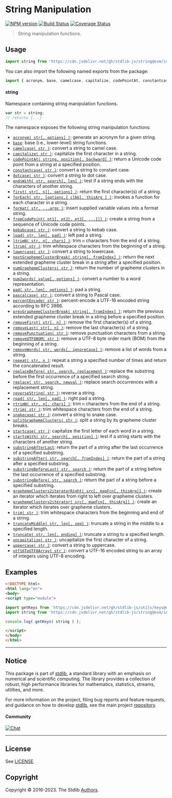 <!--

@license Apache-2.0

Copyright (c) 2018 The Stdlib Authors.

Licensed under the Apache License, Version 2.0 (the "License");
you may not use this file except in compliance with the License.
You may obtain a copy of the License at

   http://www.apache.org/licenses/LICENSE-2.0

Unless required by applicable law or agreed to in writing, software
distributed under the License is distributed on an "AS IS" BASIS,
WITHOUT WARRANTIES OR CONDITIONS OF ANY KIND, either express or implied.
See the License for the specific language governing permissions and
limitations under the License.

-->

# String Manipulation

[![NPM version][npm-image]][npm-url] [![Build Status][test-image]][test-url] [![Coverage Status][coverage-image]][coverage-url] <!-- [![dependencies][dependencies-image]][dependencies-url] -->

> String manipulation functions.



<section class="usage">

## Usage

```javascript
import string from 'https://cdn.jsdelivr.net/gh/stdlib-js/string@esm/index.mjs';
```

You can also import the following named exports from the package:

```javascript
import { acronym, base, camelcase, capitalize, codePointAt, constantcase, dotcase, endsWith, first, forEach, format, fromCodePoint, graphemeClusters2iterator, graphemeClusters2iteratorRight, kebabcase, lowercase, lpad, ltrim, ltrimN, nextGraphemeClusterBreak, num2words, numGraphemeClusters, pad, pascalcase, percentEncode, prevGraphemeClusterBreak, removeFirst, removeLast, removePunctuation, removeUTF8BOM, removeWords, repeat, replace, replaceBefore, reverseString, rpad, rtrim, rtrimN, snakecase, splitGraphemeClusters, startcase, startsWith, substringAfter, substringAfterLast, substringBefore, substringBeforeLast, trim, truncate, truncateMiddle, uncapitalize, uppercase, utf16ToUTF8Array } from 'https://cdn.jsdelivr.net/gh/stdlib-js/string@esm/index.mjs';
```

#### string

Namespace containing string manipulation functions.

```javascript
var str = string;
// returns {...}
```

The namespace exposes the following string manipulation functions:

<!-- <toc pattern="*"> -->

<div class="namespace-toc">

-   <span class="signature">[`acronym( str[, options] )`][@stdlib/string/acronym]</span><span class="delimiter">: </span><span class="description">generate an acronym for a given string.</span>
-   <span class="signature">[`base`][@stdlib/string/base]</span><span class="delimiter">: </span><span class="description">base (i.e., lower-level) string functions.</span>
-   <span class="signature">[`camelcase( str )`][@stdlib/string/camelcase]</span><span class="delimiter">: </span><span class="description">convert a string to camel case.</span>
-   <span class="signature">[`capitalize( str )`][@stdlib/string/capitalize]</span><span class="delimiter">: </span><span class="description">capitalize the first character in a string.</span>
-   <span class="signature">[`codePointAt( string, position[, backward] )`][@stdlib/string/code-point-at]</span><span class="delimiter">: </span><span class="description">return a Unicode code point from a string at a specified position.</span>
-   <span class="signature">[`constantcase( str )`][@stdlib/string/constantcase]</span><span class="delimiter">: </span><span class="description">convert a string to constant case.</span>
-   <span class="signature">[`dotcase( str )`][@stdlib/string/dotcase]</span><span class="delimiter">: </span><span class="description">convert a string to dot case.</span>
-   <span class="signature">[`endsWith( str, search[, len] )`][@stdlib/string/ends-with]</span><span class="delimiter">: </span><span class="description">test if a string ends with the characters of another string.</span>
-   <span class="signature">[`first( str[, n][, options] )`][@stdlib/string/first]</span><span class="delimiter">: </span><span class="description">return the first character(s) of a string.</span>
-   <span class="signature">[`forEach( str, [options,] clbk[, thisArg ] )`][@stdlib/string/for-each]</span><span class="delimiter">: </span><span class="description">invokes a function for each character in a string.</span>
-   <span class="signature">[`format( str, ...args )`][@stdlib/string/format]</span><span class="delimiter">: </span><span class="description">insert supplied variable values into a format string.</span>
-   <span class="signature">[`fromCodePoint( pt1[, pt2[, pt3[, ...]]] )`][@stdlib/string/from-code-point]</span><span class="delimiter">: </span><span class="description">create a string from a sequence of Unicode code points.</span>
-   <span class="signature">[`kebabcase( str )`][@stdlib/string/kebabcase]</span><span class="delimiter">: </span><span class="description">convert a string to kebab case.</span>
-   <span class="signature">[`lpad( str, len[, pad] )`][@stdlib/string/left-pad]</span><span class="delimiter">: </span><span class="description">left pad a string.</span>
-   <span class="signature">[`ltrimN( str, n[, chars] )`][@stdlib/string/left-trim-n]</span><span class="delimiter">: </span><span class="description">trim `n` characters from the end of a string.</span>
-   <span class="signature">[`ltrim( str )`][@stdlib/string/left-trim]</span><span class="delimiter">: </span><span class="description">trim whitespace characters from the beginning of a string.</span>
-   <span class="signature">[`lowercase( str )`][@stdlib/string/lowercase]</span><span class="delimiter">: </span><span class="description">convert a string to lowercase.</span>
-   <span class="signature">[`nextGraphemeClusterBreak( string[, fromIndex] )`][@stdlib/string/next-grapheme-cluster-break]</span><span class="delimiter">: </span><span class="description">return the next extended grapheme cluster break in a string after a specified position.</span>
-   <span class="signature">[`numGraphemeClusters( str )`][@stdlib/string/num-grapheme-clusters]</span><span class="delimiter">: </span><span class="description">return the number of grapheme clusters in a string.</span>
-   <span class="signature">[`num2words( value[, options] )`][@stdlib/string/num2words]</span><span class="delimiter">: </span><span class="description">convert a number to a word representation.</span>
-   <span class="signature">[`pad( str, len[, options] )`][@stdlib/string/pad]</span><span class="delimiter">: </span><span class="description">pad a string.</span>
-   <span class="signature">[`pascalcase( str )`][@stdlib/string/pascalcase]</span><span class="delimiter">: </span><span class="description">convert a string to Pascal case.</span>
-   <span class="signature">[`percentEncode( str )`][@stdlib/string/percent-encode]</span><span class="delimiter">: </span><span class="description">percent-encode a UTF-16 encoded string according to RFC 3986.</span>
-   <span class="signature">[`prevGraphemeClusterBreak( string[, fromIndex] )`][@stdlib/string/prev-grapheme-cluster-break]</span><span class="delimiter">: </span><span class="description">return the previous extended grapheme cluster break in a string before a specified position.</span>
-   <span class="signature">[`removeFirst( str[, n] )`][@stdlib/string/remove-first]</span><span class="delimiter">: </span><span class="description">remove the first character(s) of a string.</span>
-   <span class="signature">[`removeLast( str[, n] )`][@stdlib/string/remove-last]</span><span class="delimiter">: </span><span class="description">remove the last character(s) of a string.</span>
-   <span class="signature">[`removePunctuation( str )`][@stdlib/string/remove-punctuation]</span><span class="delimiter">: </span><span class="description">remove punctuation characters from a string.</span>
-   <span class="signature">[`removeUTF8BOM( str )`][@stdlib/string/remove-utf8-bom]</span><span class="delimiter">: </span><span class="description">remove a UTF-8 byte order mark (BOM) from the beginning of a string.</span>
-   <span class="signature">[`removeWords( str, words[, ignoreCase] )`][@stdlib/string/remove-words]</span><span class="delimiter">: </span><span class="description">remove a list of words from a string.</span>
-   <span class="signature">[`repeat( str, n )`][@stdlib/string/repeat]</span><span class="delimiter">: </span><span class="description">repeat a string a specified number of times and return the concatenated result.</span>
-   <span class="signature">[`replaceBefore( str, search, replacement )`][@stdlib/string/replace-before]</span><span class="delimiter">: </span><span class="description">replace the substring before the first occurrence of a specified search string.</span>
-   <span class="signature">[`replace( str, search, newval )`][@stdlib/string/replace]</span><span class="delimiter">: </span><span class="description">replace search occurrences with a replacement string.</span>
-   <span class="signature">[`reverseString( str )`][@stdlib/string/reverse]</span><span class="delimiter">: </span><span class="description">reverse a string.</span>
-   <span class="signature">[`rpad( str, len[, pad] )`][@stdlib/string/right-pad]</span><span class="delimiter">: </span><span class="description">right pad a string.</span>
-   <span class="signature">[`rtrimN( str, n[, chars] )`][@stdlib/string/right-trim-n]</span><span class="delimiter">: </span><span class="description">trim `n` characters from the end of a string.</span>
-   <span class="signature">[`rtrim( str )`][@stdlib/string/right-trim]</span><span class="delimiter">: </span><span class="description">trim whitespace characters from the end of a string.</span>
-   <span class="signature">[`snakecase( str )`][@stdlib/string/snakecase]</span><span class="delimiter">: </span><span class="description">convert a string to snake case.</span>
-   <span class="signature">[`splitGraphemeClusters( str )`][@stdlib/string/split-grapheme-clusters]</span><span class="delimiter">: </span><span class="description">split a string by its grapheme cluster breaks.</span>
-   <span class="signature">[`startcase( str )`][@stdlib/string/startcase]</span><span class="delimiter">: </span><span class="description">capitalize the first letter of each word in a string.</span>
-   <span class="signature">[`startsWith( str, search[, position] )`][@stdlib/string/starts-with]</span><span class="delimiter">: </span><span class="description">test if a string starts with the characters of another string.</span>
-   <span class="signature">[`substringAfterLast`][@stdlib/string/substring-after-last]</span><span class="delimiter">: </span><span class="description">return the part of a string after the last occurrence of a specified substring.</span>
-   <span class="signature">[`substringAfter( str, search[, fromIndex] )`][@stdlib/string/substring-after]</span><span class="delimiter">: </span><span class="description">return the part of a string after a specified substring.</span>
-   <span class="signature">[`substringBeforeLast( str, search )`][@stdlib/string/substring-before-last]</span><span class="delimiter">: </span><span class="description">return the part of a string before the last occurrence of a specified substring.</span>
-   <span class="signature">[`substringBefore( str, search )`][@stdlib/string/substring-before]</span><span class="delimiter">: </span><span class="description">return the part of a string before a specified substring.</span>
-   <span class="signature">[`graphemeClusters2iteratorRight( src[, mapFcn[, thisArg]] )`][@stdlib/string/to-grapheme-cluster-iterator-right]</span><span class="delimiter">: </span><span class="description">create an iterator which iterates from right to left over grapheme clusters.</span>
-   <span class="signature">[`graphemeClusters2iterator( src[, mapFcn[, thisArg]] )`][@stdlib/string/to-grapheme-cluster-iterator]</span><span class="delimiter">: </span><span class="description">create an iterator which iterates over grapheme clusters.</span>
-   <span class="signature">[`trim( str )`][@stdlib/string/trim]</span><span class="delimiter">: </span><span class="description">trim whitespace characters from the beginning and end of a string.</span>
-   <span class="signature">[`truncateMiddle( str, len[, seq] )`][@stdlib/string/truncate-middle]</span><span class="delimiter">: </span><span class="description">truncate a string in the middle to a specified length.</span>
-   <span class="signature">[`truncate( str, len[, ending] )`][@stdlib/string/truncate]</span><span class="delimiter">: </span><span class="description">truncate a string to a specified length.</span>
-   <span class="signature">[`uncapitalize( str )`][@stdlib/string/uncapitalize]</span><span class="delimiter">: </span><span class="description">uncapitalize the first character of a string.</span>
-   <span class="signature">[`uppercase( str )`][@stdlib/string/uppercase]</span><span class="delimiter">: </span><span class="description">convert a string to uppercase.</span>
-   <span class="signature">[`utf16ToUTF8Array( str )`][@stdlib/string/utf16-to-utf8-array]</span><span class="delimiter">: </span><span class="description">convert a UTF-16 encoded string to an array of integers using UTF-8 encoding.</span>

</div>

<!-- </toc> -->

</section>

<!-- /.usage -->

<section class="examples">

## Examples

<!-- TODO: better examples -->

<!-- eslint no-undef: "error" -->

```html
<!DOCTYPE html>
<html lang="en">
<body>
<script type="module">

import getKeys from 'https://cdn.jsdelivr.net/gh/stdlib-js/utils/keys@esm/index.mjs';
import string from 'https://cdn.jsdelivr.net/gh/stdlib-js/string@esm/index.mjs';

console.log( getKeys( string ) );

</script>
</body>
</html>
```

</section>

<!-- /.examples -->

<!-- Section for related `stdlib` packages. Do not manually edit this section, as it is automatically populated. -->

<section class="related">

</section>

<!-- /.related -->

<!-- Section for all links. Make sure to keep an empty line after the `section` element and another before the `/section` close. -->


<section class="main-repo" >

* * *

## Notice

This package is part of [stdlib][stdlib], a standard library with an emphasis on numerical and scientific computing. The library provides a collection of robust, high performance libraries for mathematics, statistics, streams, utilities, and more.

For more information on the project, filing bug reports and feature requests, and guidance on how to develop [stdlib][stdlib], see the main project [repository][stdlib].

#### Community

[![Chat][chat-image]][chat-url]

---

## License

See [LICENSE][stdlib-license].


## Copyright

Copyright &copy; 2016-2023. The Stdlib [Authors][stdlib-authors].

</section>

<!-- /.stdlib -->

<!-- Section for all links. Make sure to keep an empty line after the `section` element and another before the `/section` close. -->

<section class="links">

[npm-image]: http://img.shields.io/npm/v/@stdlib/string.svg
[npm-url]: https://npmjs.org/package/@stdlib/string

[test-image]: https://github.com/stdlib-js/string/actions/workflows/test.yml/badge.svg?branch=main
[test-url]: https://github.com/stdlib-js/string/actions/workflows/test.yml?query=branch:main

[coverage-image]: https://img.shields.io/codecov/c/github/stdlib-js/string/main.svg
[coverage-url]: https://codecov.io/github/stdlib-js/string?branch=main

<!--

[dependencies-image]: https://img.shields.io/david/stdlib-js/string.svg
[dependencies-url]: https://david-dm.org/stdlib-js/string/main

-->

[chat-image]: https://img.shields.io/gitter/room/stdlib-js/stdlib.svg
[chat-url]: https://app.gitter.im/#/room/#stdlib-js_stdlib:gitter.im

[stdlib]: https://github.com/stdlib-js/stdlib

[stdlib-authors]: https://github.com/stdlib-js/stdlib/graphs/contributors

[umd]: https://github.com/umdjs/umd
[es-module]: https://developer.mozilla.org/en-US/docs/Web/JavaScript/Guide/Modules

[deno-url]: https://github.com/stdlib-js/string/tree/deno
[umd-url]: https://github.com/stdlib-js/string/tree/umd
[esm-url]: https://github.com/stdlib-js/string/tree/esm
[branches-url]: https://github.com/stdlib-js/string/blob/main/branches.md

[stdlib-license]: https://raw.githubusercontent.com/stdlib-js/string/main/LICENSE

<!-- <toc-links> -->

[@stdlib/string/acronym]: https://github.com/stdlib-js/string/tree/main/acronym

[@stdlib/string/base]: https://github.com/stdlib-js/string/tree/main/base

[@stdlib/string/camelcase]: https://github.com/stdlib-js/string/tree/main/camelcase

[@stdlib/string/capitalize]: https://github.com/stdlib-js/string/tree/main/capitalize

[@stdlib/string/code-point-at]: https://github.com/stdlib-js/string/tree/main/code-point-at

[@stdlib/string/constantcase]: https://github.com/stdlib-js/string/tree/main/constantcase

[@stdlib/string/dotcase]: https://github.com/stdlib-js/string/tree/main/dotcase

[@stdlib/string/ends-with]: https://github.com/stdlib-js/string/tree/main/ends-with

[@stdlib/string/first]: https://github.com/stdlib-js/string/tree/main/first

[@stdlib/string/for-each]: https://github.com/stdlib-js/string/tree/main/for-each

[@stdlib/string/format]: https://github.com/stdlib-js/string/tree/main/format

[@stdlib/string/from-code-point]: https://github.com/stdlib-js/string/tree/main/from-code-point

[@stdlib/string/kebabcase]: https://github.com/stdlib-js/string/tree/main/kebabcase

[@stdlib/string/left-pad]: https://github.com/stdlib-js/string/tree/main/left-pad

[@stdlib/string/left-trim-n]: https://github.com/stdlib-js/string/tree/main/left-trim-n

[@stdlib/string/left-trim]: https://github.com/stdlib-js/string/tree/main/left-trim

[@stdlib/string/lowercase]: https://github.com/stdlib-js/string/tree/main/lowercase

[@stdlib/string/next-grapheme-cluster-break]: https://github.com/stdlib-js/string/tree/main/next-grapheme-cluster-break

[@stdlib/string/num-grapheme-clusters]: https://github.com/stdlib-js/string/tree/main/num-grapheme-clusters

[@stdlib/string/num2words]: https://github.com/stdlib-js/string/tree/main/num2words

[@stdlib/string/pad]: https://github.com/stdlib-js/string/tree/main/pad

[@stdlib/string/pascalcase]: https://github.com/stdlib-js/string/tree/main/pascalcase

[@stdlib/string/percent-encode]: https://github.com/stdlib-js/string/tree/main/percent-encode

[@stdlib/string/prev-grapheme-cluster-break]: https://github.com/stdlib-js/string/tree/main/prev-grapheme-cluster-break

[@stdlib/string/remove-first]: https://github.com/stdlib-js/string/tree/main/remove-first

[@stdlib/string/remove-last]: https://github.com/stdlib-js/string/tree/main/remove-last

[@stdlib/string/remove-punctuation]: https://github.com/stdlib-js/string/tree/main/remove-punctuation

[@stdlib/string/remove-utf8-bom]: https://github.com/stdlib-js/string/tree/main/remove-utf8-bom

[@stdlib/string/remove-words]: https://github.com/stdlib-js/string/tree/main/remove-words

[@stdlib/string/repeat]: https://github.com/stdlib-js/string/tree/main/repeat

[@stdlib/string/replace-before]: https://github.com/stdlib-js/string/tree/main/replace-before

[@stdlib/string/replace]: https://github.com/stdlib-js/string/tree/main/replace

[@stdlib/string/reverse]: https://github.com/stdlib-js/string/tree/main/reverse

[@stdlib/string/right-pad]: https://github.com/stdlib-js/string/tree/main/right-pad

[@stdlib/string/right-trim-n]: https://github.com/stdlib-js/string/tree/main/right-trim-n

[@stdlib/string/right-trim]: https://github.com/stdlib-js/string/tree/main/right-trim

[@stdlib/string/snakecase]: https://github.com/stdlib-js/string/tree/main/snakecase

[@stdlib/string/split-grapheme-clusters]: https://github.com/stdlib-js/string/tree/main/split-grapheme-clusters

[@stdlib/string/startcase]: https://github.com/stdlib-js/string/tree/main/startcase

[@stdlib/string/starts-with]: https://github.com/stdlib-js/string/tree/main/starts-with

[@stdlib/string/substring-after-last]: https://github.com/stdlib-js/string/tree/main/substring-after-last

[@stdlib/string/substring-after]: https://github.com/stdlib-js/string/tree/main/substring-after

[@stdlib/string/substring-before-last]: https://github.com/stdlib-js/string/tree/main/substring-before-last

[@stdlib/string/substring-before]: https://github.com/stdlib-js/string/tree/main/substring-before

[@stdlib/string/to-grapheme-cluster-iterator-right]: https://github.com/stdlib-js/string/tree/main/to-grapheme-cluster-iterator-right

[@stdlib/string/to-grapheme-cluster-iterator]: https://github.com/stdlib-js/string/tree/main/to-grapheme-cluster-iterator

[@stdlib/string/trim]: https://github.com/stdlib-js/string/tree/main/trim

[@stdlib/string/truncate-middle]: https://github.com/stdlib-js/string/tree/main/truncate-middle

[@stdlib/string/truncate]: https://github.com/stdlib-js/string/tree/main/truncate

[@stdlib/string/uncapitalize]: https://github.com/stdlib-js/string/tree/main/uncapitalize

[@stdlib/string/uppercase]: https://github.com/stdlib-js/string/tree/main/uppercase

[@stdlib/string/utf16-to-utf8-array]: https://github.com/stdlib-js/string/tree/main/utf16-to-utf8-array

<!-- </toc-links> -->

</section>

<!-- /.links -->
